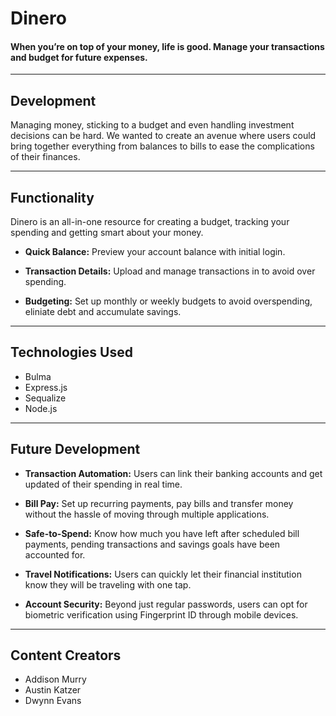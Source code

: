 # Dinero
#### When you’re on top of your money, life is good. Manage your transactions and budget for future expenses. 

---

## Development
Managing money, sticking to a budget and even handling investment decisions can be hard. We wanted to create an avenue where users could 
bring together everything from balances to bills to ease the complications of their finances. 

---

## Functionality

Dinero is an all-in-one resource for creating a budget, tracking your spending and getting smart about your money.

* **Quick Balance:** Preview your account balance with initial login. 

* **Transaction Details:** Upload and manage transactions in to avoid over spending. 

* **Budgeting:** Set up monthly or weekly budgets to avoid overspending, eliniate debt and accumulate savings. 

---

## Technologies Used

* Bulma
* Express.js
* Sequalize
* Node.js

---

## Future Development

* **Transaction Automation:** Users can link their banking accounts and get updated of their spending in real time.

* **Bill Pay:** Set up recurring payments, pay bills and transfer money without the hassle of moving through multiple applications. 

* **Safe-to-Spend:** Know how much you have left after scheduled bill payments, pending transactions and savings goals have been accounted for.

* **Travel Notifications:** Users can quickly let their financial institution know they will be traveling with one tap.

* **Account Security:** Beyond just regular passwords, users can opt for biometric verification using Fingerprint ID through mobile devices.

---
## Content Creators

* Addison Murry
* Austin Katzer
* Dwynn Evans
